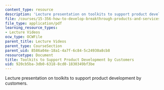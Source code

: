 ```yaml
---
content_type: resource
description: 'Lecture presentation on toolkits to support product development by customers. '
file: /courses/15-356-how-to-develop-breakthrough-products-and-services-spring-2012/920cb5ba3db063188cd01830349bf3be_MIT15_356S12_lec04.pdf
file_type: application/pdf
learning_resource_types:
- Lecture Videos
ocw_type: OCWFile
parent_title: Lecture Videos
parent_type: CourseSection
parent_uid: 8586a04e-18a1-4a7f-6c84-5c24930a8cb8
resourcetype: Document
title: Toolkits to Support Product Development by Customers
uid: 920cb5ba-3db0-6318-8cd0-1830349bf3be
---
```

Lecture presentation on toolkits to support product development by customers. 

